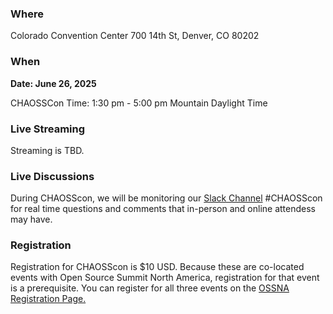 ### Where
Colorado Convention Center
700 14th St, Denver, CO 80202

### When

**Date: June 26, 2025**

CHAOSSCon Time: 1:30 pm - 5:00 pm Mountain Daylight Time

### Live Streaming

Streaming is TBD.

### Live Discussions 

During CHAOSScon, we will be monitoring our [Slack Channel](https://join.slack.com/t/chaoss-workspace/shared_invite/zt-r65szij9-QajX59hkZUct82b0uACA6g) #CHAOSScon for real time questions and comments that in-person and online attendess may have. 

### Registration

Registration for CHAOSScon is $10 USD. Because these are co-located events with Open Source Summit North America, registration for that event is a prerequisite. You can register for all three events on the [OSSNA Registration Page.](https://events.linuxfoundation.org/open-source-summit-north-america/register/)
